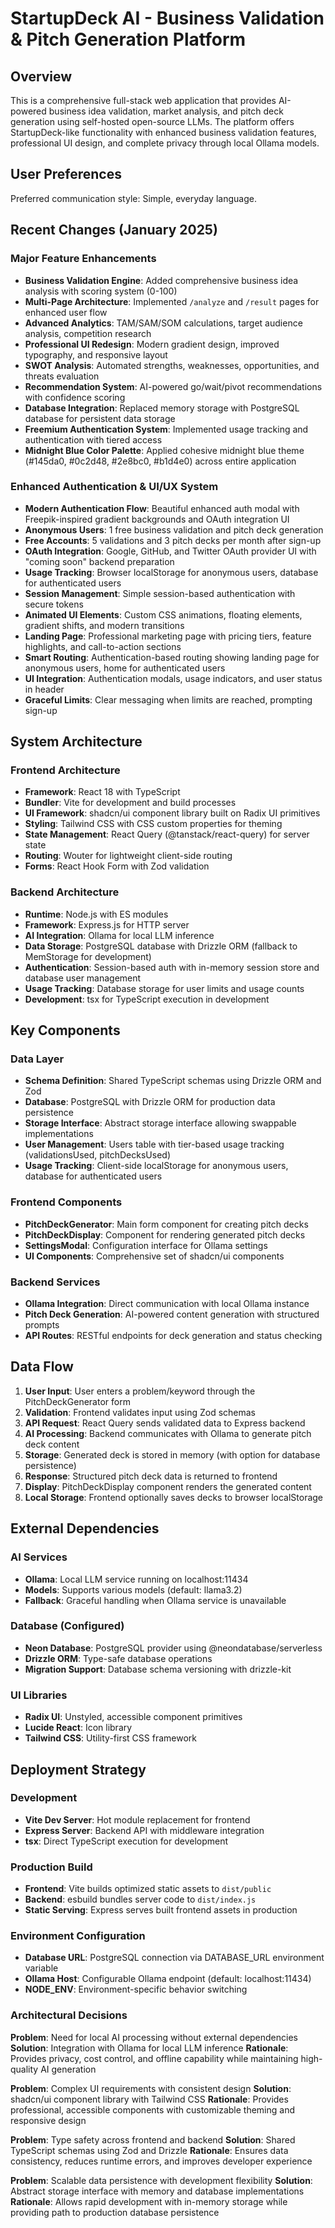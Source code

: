 # StartupDeck AI - Business Validation & Pitch Generation Platform

## Overview

This is a comprehensive full-stack web application that provides AI-powered business idea validation, market analysis, and pitch deck generation using self-hosted open-source LLMs. The platform offers StartupDeck-like functionality with enhanced business validation features, professional UI design, and complete privacy through local Ollama models.

## User Preferences

Preferred communication style: Simple, everyday language.

## Recent Changes (January 2025)

### Major Feature Enhancements
- **Business Validation Engine**: Added comprehensive business idea analysis with scoring system (0-100)
- **Multi-Page Architecture**: Implemented `/analyze` and `/result` pages for enhanced user flow
- **Advanced Analytics**: TAM/SAM/SOM calculations, target audience analysis, competition research
- **Professional UI Redesign**: Modern gradient design, improved typography, and responsive layout
- **SWOT Analysis**: Automated strengths, weaknesses, opportunities, and threats evaluation
- **Recommendation System**: AI-powered go/wait/pivot recommendations with confidence scoring
- **Database Integration**: Replaced memory storage with PostgreSQL database for persistent data storage
- **Freemium Authentication System**: Implemented usage tracking and authentication with tiered access
- **Midnight Blue Color Palette**: Applied cohesive midnight blue theme (#145da0, #0c2d48, #2e8bc0, #b1d4e0) across entire application

### Enhanced Authentication & UI/UX System
- **Modern Authentication Flow**: Beautiful enhanced auth modal with Freepik-inspired gradient backgrounds and OAuth integration UI
- **Anonymous Users**: 1 free business validation and pitch deck generation
- **Free Accounts**: 5 validations and 3 pitch decks per month after sign-up
- **OAuth Integration**: Google, GitHub, and Twitter OAuth provider UI with "coming soon" backend preparation
- **Usage Tracking**: Browser localStorage for anonymous users, database for authenticated users
- **Session Management**: Simple session-based authentication with secure tokens
- **Animated UI Elements**: Custom CSS animations, floating elements, gradient shifts, and modern transitions
- **Landing Page**: Professional marketing page with pricing tiers, feature highlights, and call-to-action sections
- **Smart Routing**: Authentication-based routing showing landing page for anonymous users, home for authenticated users
- **UI Integration**: Authentication modals, usage indicators, and user status in header
- **Graceful Limits**: Clear messaging when limits are reached, prompting sign-up

## System Architecture

### Frontend Architecture
- **Framework**: React 18 with TypeScript
- **Bundler**: Vite for development and build processes
- **UI Framework**: shadcn/ui component library built on Radix UI primitives
- **Styling**: Tailwind CSS with CSS custom properties for theming
- **State Management**: React Query (@tanstack/react-query) for server state
- **Routing**: Wouter for lightweight client-side routing
- **Forms**: React Hook Form with Zod validation

### Backend Architecture
- **Runtime**: Node.js with ES modules
- **Framework**: Express.js for HTTP server
- **AI Integration**: Ollama for local LLM inference
- **Data Storage**: PostgreSQL database with Drizzle ORM (fallback to MemStorage for development)
- **Authentication**: Session-based auth with in-memory session store and database user management
- **Usage Tracking**: Database storage for user limits and usage counts
- **Development**: tsx for TypeScript execution in development

## Key Components

### Data Layer
- **Schema Definition**: Shared TypeScript schemas using Drizzle ORM and Zod
- **Database**: PostgreSQL with Drizzle ORM for production data persistence
- **Storage Interface**: Abstract storage interface allowing swappable implementations
- **User Management**: Users table with tier-based usage tracking (validationsUsed, pitchDecksUsed)
- **Usage Tracking**: Client-side localStorage for anonymous users, database for authenticated users

### Frontend Components
- **PitchDeckGenerator**: Main form component for creating pitch decks
- **PitchDeckDisplay**: Component for rendering generated pitch decks
- **SettingsModal**: Configuration interface for Ollama settings
- **UI Components**: Comprehensive set of shadcn/ui components

### Backend Services
- **Ollama Integration**: Direct communication with local Ollama instance
- **Pitch Deck Generation**: AI-powered content generation with structured prompts
- **API Routes**: RESTful endpoints for deck generation and status checking

## Data Flow

1. **User Input**: User enters a problem/keyword through the PitchDeckGenerator form
2. **Validation**: Frontend validates input using Zod schemas
3. **API Request**: React Query sends validated data to Express backend
4. **AI Processing**: Backend communicates with Ollama to generate pitch deck content
5. **Storage**: Generated deck is stored in memory (with option for database persistence)
6. **Response**: Structured pitch deck data is returned to frontend
7. **Display**: PitchDeckDisplay component renders the generated content
8. **Local Storage**: Frontend optionally saves decks to browser localStorage

## External Dependencies

### AI Services
- **Ollama**: Local LLM service running on localhost:11434
- **Models**: Supports various models (default: llama3.2)
- **Fallback**: Graceful handling when Ollama service is unavailable

### Database (Configured)
- **Neon Database**: PostgreSQL provider using @neondatabase/serverless
- **Drizzle ORM**: Type-safe database operations
- **Migration Support**: Database schema versioning with drizzle-kit

### UI Libraries
- **Radix UI**: Unstyled, accessible component primitives
- **Lucide React**: Icon library
- **Tailwind CSS**: Utility-first CSS framework

## Deployment Strategy

### Development
- **Vite Dev Server**: Hot module replacement for frontend
- **Express Server**: Backend API with middleware integration
- **tsx**: Direct TypeScript execution for development

### Production Build
- **Frontend**: Vite builds optimized static assets to `dist/public`
- **Backend**: esbuild bundles server code to `dist/index.js`
- **Static Serving**: Express serves built frontend assets in production

### Environment Configuration
- **Database URL**: PostgreSQL connection via DATABASE_URL environment variable
- **Ollama Host**: Configurable Ollama endpoint (default: localhost:11434)
- **NODE_ENV**: Environment-specific behavior switching

### Architectural Decisions

**Problem**: Need for local AI processing without external dependencies
**Solution**: Integration with Ollama for local LLM inference
**Rationale**: Provides privacy, cost control, and offline capability while maintaining high-quality AI generation

**Problem**: Complex UI requirements with consistent design
**Solution**: shadcn/ui component library with Tailwind CSS
**Rationale**: Provides professional, accessible components with customizable theming and responsive design

**Problem**: Type safety across frontend and backend
**Solution**: Shared TypeScript schemas using Zod and Drizzle
**Rationale**: Ensures data consistency, reduces runtime errors, and improves developer experience

**Problem**: Scalable data persistence with development flexibility
**Solution**: Abstract storage interface with memory and database implementations
**Rationale**: Allows rapid development with in-memory storage while providing path to production database persistence